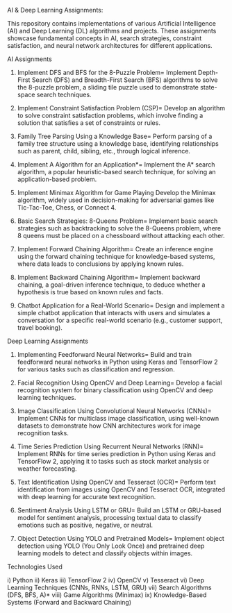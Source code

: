 AI & Deep Learning Assignments:


This repository contains implementations of various Artificial Intelligence (AI) and Deep Learning (DL) algorithms and projects. These assignments showcase fundamental concepts in AI, search strategies, constraint satisfaction, and neural network architectures for different applications.

AI Assignments


1. Implement DFS and BFS for the 8-Puzzle Problem=
Implement Depth-First Search (DFS) and Breadth-First Search (BFS) algorithms to solve the 8-puzzle problem, a sliding tile puzzle used to demonstrate state-space search techniques.

2. Implement Constraint Satisfaction Problem (CSP)=
Develop an algorithm to solve constraint satisfaction problems, which involve finding a solution that satisfies a set of constraints or rules.

3. Family Tree Parsing Using a Knowledge Base=
Perform parsing of a family tree structure using a knowledge base, identifying relationships such as parent, child, sibling, etc., through logical inference.

4. Implement A Algorithm for an Application*=
Implement the A* search algorithm, a popular heuristic-based search technique, for solving an application-based problem.

5. Implement Minimax Algorithm for Game Playing
Develop the Minimax algorithm, widely used in decision-making for adversarial games like Tic-Tac-Toe, Chess, or Connect 4.

6. Basic Search Strategies: 8-Queens Problem=
Implement basic search strategies such as backtracking to solve the 8-Queens problem, where 8 queens must be placed on a chessboard without attacking each other.

7. Implement Forward Chaining Algorithm=
Create an inference engine using the forward chaining technique for knowledge-based systems, where data leads to conclusions by applying known rules.

8. Implement Backward Chaining Algorithm=
Implement backward chaining, a goal-driven inference technique, to deduce whether a hypothesis is true based on known rules and facts.

9. Chatbot Application for a Real-World Scenario=
Design and implement a simple chatbot application that interacts with users and simulates a conversation for a specific real-world scenario (e.g., customer support, travel booking).

Deep Learning Assignments

1. Implementing Feedforward Neural Networks=
Build and train feedforward neural networks in Python using Keras and TensorFlow 2 for various tasks such as classification and regression.

2. Facial Recognition Using OpenCV and Deep Learning=
Develop a facial recognition system for binary classification using OpenCV and deep learning techniques.

3. Image Classification Using Convolutional Neural Networks (CNNs)=
Implement CNNs for multiclass image classification, using well-known datasets to demonstrate how CNN architectures work for image recognition tasks.

4. Time Series Prediction Using Recurrent Neural Networks (RNN)=
Implement RNNs for time series prediction in Python using Keras and TensorFlow 2, applying it to tasks such as stock market analysis or weather forecasting.

5. Text Identification Using OpenCV and Tesseract (OCR)=
Perform text identification from images using OpenCV and Tesseract OCR, integrated with deep learning for accurate text recognition.

6. Sentiment Analysis Using LSTM or GRU=
Build an LSTM or GRU-based model for sentiment analysis, processing textual data to classify emotions such as positive, negative, or neutral.

7. Object Detection Using YOLO and Pretrained Models=
Implement object detection using YOLO (You Only Look Once) and pretrained deep learning models to detect and classify objects within images.

Technologies Used


i) Python
ii) Keras
iii) TensorFlow 2
iv) OpenCV
v) Tesseract
vi) Deep Learning Techniques (CNNs, RNNs, LSTM, GRU)
vii) Search Algorithms (DFS, BFS, A)*
viii) Game Algorithms (Minimax)
ix) Knowledge-Based Systems (Forward and Backward Chaining)

